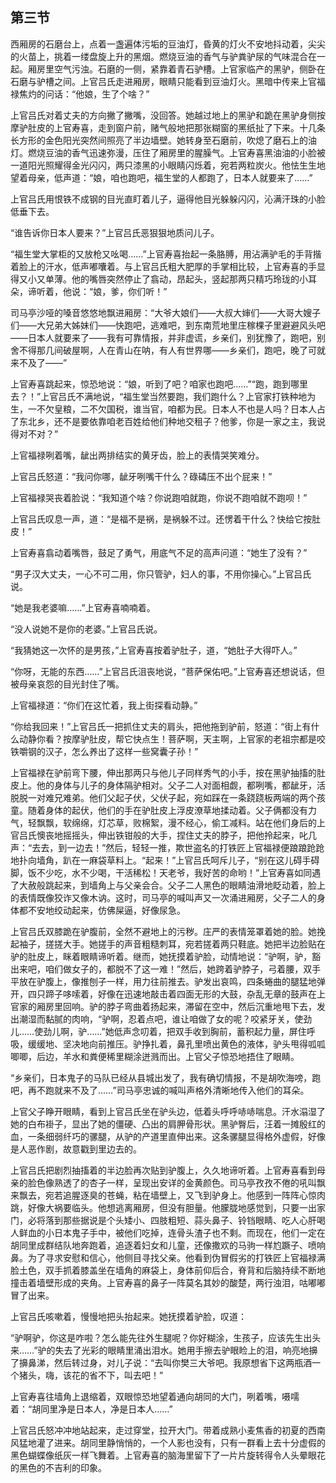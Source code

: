    

## 第三节

西厢房的石磨台上，点着一盏遍体污垢的豆油灯，昏黄的灯火不安地抖动着，尖尖的火苗上，挑着一缕盘旋上升的黑烟。燃烧豆油的香气与驴粪驴尿的气味混合在一起。厢房里空气污浊。石磨的一侧，紧靠着青石驴槽。上官家临产的黑驴，侧卧在石磨与驴槽之间。上官吕氏走进厢房，眼睛只能看到豆油灯火。黑暗中传来上官福禄焦灼的问话：“他娘，生了个啥？”

上官吕氏对着丈夫的方向撇了撇嘴，没回答。她越过地上的黑驴和跪在黑驴身侧按摩驴肚皮的上官寿喜，走到窗户前，赌气般地把那张糊窗的黑纸扯了下来。十几条长方形的金色阳光突然间照亮了半边墙壁。她转身至石磨前，吹熄了磨石上的油灯。燃烧豆油的香气迅速弥漫，压住了厢房里的腥臊气。上官寿喜黑油油的小脸被一道阳光照耀得金光闪闪，两只漆黑的小眼睛闪烁着，宛若两粒炭火。他怯生生地望着母亲，低声道：“娘，咱也跑吧，福生堂的人都跑了，日本人就要来了……”

上官吕氏用恨铁不成钢的目光直盯着儿子，逼得他目光躲躲闪闪，沁满汗珠的小脸低垂下去。

“谁告诉你日本人要来？”上官吕氏恶狠狠地质问儿子。

“福生堂大掌柜的又放枪又吆喝……”上官寿喜抬起一条胳膊，用沾满驴毛的手背揩着脸上的汗水，低声嘟囔着。与上官吕氏粗大肥厚的手掌相比较，上官寿喜的手显得又小又单薄。他的嘴唇突然停止了翕动，昂起头，竖起那两只精巧玲珑的小耳朵，谛听着，他说：“娘，爹，你们听！”

司马亭沙哑的嗓音悠悠地飘进厢房：“大爷大娘们——大叔大婶们——大哥大嫂子们——大兄弟大姊妹们——快跑吧，逃难吧，到东南荒地里庄稼棵子里避避风头吧——日本人就要来了——我有可靠情报，并非虚谎，乡亲们，别犹豫了，跑吧，别舍不得那几间破屋啊，人在青山在呐，有人有世界哪——乡亲们，跑吧，晚了可就来不及了——”

上官寿喜跳起来，惊恐地说：“娘，听到了吧？咱家也跑吧……”“跑，跑到哪里去？！”上官吕氏不满地说，“福生堂当然要跑，我们跑什么？上官家打铁种地为生，一不欠皇粮，二不欠国税，谁当官，咱都为民。日本人不也是人吗？日本人占了东北乡，还不是要依靠咱老百姓给他们种地交租子？他爹，你是一家之主，我说得对不对？”

上官福禄咧着嘴，龇出两排结实的黄牙齿，脸上的表情哭笑难分。

上官吕氏怒道：“我问你哪，龇牙咧嘴干什么？碌碡压不出个屁来！”

上官福禄哭丧着脸说：“我知道个啥？你说跑咱就跑，你说不跑咱就不跑呗！”

上官吕氏叹息一声，道：“是福不是祸，是祸躲不过。还愣着干什么？快给它按肚皮！”

上官寿喜翕动着嘴唇，鼓足了勇气，用底气不足的高声问道：“她生了没有？”

“男子汉大丈夫，一心不可二用，你只管驴，妇人的事，不用你操心。”上官吕氏说。

“她是我老婆嘛……”上官寿喜喃喃着。

“没人说她不是你的老婆。”上官吕氏说。

“我猜她这一次怀的是男孩，”上官寿喜按着驴肚子，道，“她肚子大得吓人。”

“你呀，无能的东西……”上官吕氏沮丧地说，“菩萨保佑吧。”上官寿喜还想说话，但被母亲哀怨的目光封住了嘴。

上官福禄道：“你们在这忙着，我上街探看动静。”

“你给我回来！”上官吕氏一把抓住丈夫的肩头，把他拖到驴前，怒道：“街上有什么动静你看？按摩驴肚皮，帮它快点生！菩萨啊，天主啊，上官家的老祖宗都是咬铁嚼钢的汉子，怎么养出了这样一些窝囊子孙！”

上官福禄在驴前弯下腰，伸出那两只与他儿子同样秀气的小手，按在黑驴抽搐的肚皮上。他的身体与儿子的身体隔驴相对。父子二人对面相觑，都咧嘴，都龇牙，活脱脱一对难兄难弟。他们父起子伏，父伏子起，宛如踩在一条跷跷板两端的两个孩童。随着身体的起伏，他们的手在驴肚皮上浮皮潦草地揉动着。父子俩都没有力气，轻飘飘，软绵绵，灯芯草，败棉絮，漫不经心，偷工减料。站在他们身后的上官吕氏懊丧地摇摇头，伸出铁钳般的大手，捏住丈夫的脖子，把他拎起来，叱几声：“去去，到一边去！”然后，轻轻一推，欺世盗名的打铁匠上官福禄便踉踉跄跄地扑向墙角，趴在一麻袋草料上。“起来！”上官吕氏呵斥儿子，“别在这儿碍手碍脚，饭不少吃，水不少喝，干活稀松！天老爷，我好苦的命哟！”上官寿喜如同遇了大赦般跳起来，到墙角上与父亲会合。父子二人黑色的眼睛油滑地眨动着，脸上的表情既像狡诈又像木讷。这时，司马亭的喊叫声又一次涌进厢房，父子二人的身体都不安地绞动起来，仿佛屎逼，好像尿急。

上官吕氏双膝跪在驴腹前，全然不避地上的污秽。庄严的表情笼罩着她的脸。她挽起袖子，搓搓大手。她搓手的声音粗糙刺耳，宛若搓着两只鞋底。她把半边脸贴在驴的肚皮上，眯着眼睛谛听着。继而，她抚摸着驴脸，动情地说：“驴啊，驴，豁出来吧，咱们做女子的，都脱不了这一难！”然后，她跨着驴脖子，弓着腰，双手平放在驴腹上，像推刨子一样，用力往前推去。驴发出哀鸣，四条蜷曲的腿猛地弹开，四只蹄子哆嗦着，好像在迅速地敲击着四面无形的大鼓，杂乱无章的鼓声在上官家的厢房里回响。驴的脖子弯曲着扬起来，滞留在空中，然后沉重地甩下去，发出潮湿而黏腻的肉响，“驴啊，忍着点吧，谁让咱做了女的呢？咬紧牙关，使劲儿……使劲儿啊，驴……”她低声念叨着，把双手收到胸前，蓄积起力量，屏住呼吸，缓缓地、坚决地向前推压。驴挣扎着，鼻孔里喷出黄色的液体，驴头甩得呱呱唧唧，后边，羊水和粪便稀里糊涂迸溅而出。上官父子惊恐地捂住了眼睛。

“乡亲们，日本鬼子的马队已经从县城出发了，我有确切情报，不是胡吹海嗙，跑吧，再不跑就来不及了……”司马亭忠诚的喊叫声格外清晰地传入他们的耳朵。

上官父子睁开眼睛，看到上官吕氏坐在驴头边，低着头呼呼哧哧喘息。汗水溻湿了她的白布褂子，显出了她的僵硬、凸出的肩胛骨形状。黑驴臀后，汪着一摊殷红的血，一条细弱纤巧的骡腿，从驴的产道里直伸出来。这条骡腿显得格外虚假，好像是人恶作剧，故意戳到里边去的。

上官吕氏把剧烈抽搐着的半边脸再次贴到驴腹上，久久地谛听着。上官寿喜看到母亲的脸色像熟透了的杏子一样，呈现出安详的金黄颜色。司马亭孜孜不倦的吼叫飘来飘去，宛若追腥逐臭的苍蝇，粘在墙壁上，又飞到驴身上。他感到一阵阵心惊肉跳，好像大祸要临头。他想逃离厢房，但没有胆量。他朦胧地感觉到，只要一出家门，必将落到那些据说是个头矮小、四肢粗短、蒜头鼻子、铃铛眼睛、吃人心肝喝人鲜血的小日本鬼子手中，被他们吃掉，连骨头渣子也不剩。而现在，他们一定在胡同里成群结队地奔跑着，追逐着妇女和儿童，还像撒欢的马驹一样尥蹶子、喷响鼻。为了寻求安慰和信心，他侧目寻找父亲。他看到伪冒假劣的打铁匠上官福禄满脸土色，双手抓着膝盖坐在墙角的麻袋上，身体前仰后合，脊背和后脑持续不断地撞击着墙壁形成的夹角。上官寿喜的鼻子一阵莫名其妙的酸楚，两行浊泪，咕嘟嘟冒了出来。

上官吕氏咳嗽着，慢慢地把头抬起来。她抚摸着驴脸，叹道：

“驴啊驴，你这是咋啦？怎么能先往外生腿呢？你好糊涂，生孩子，应该先生出头来……”驴的失去了光彩的眼睛里涌出泪水。她用手擦去驴眼睑上的泪，响亮地擤了擤鼻涕，然后转过身，对儿子说：“去叫你樊三大爷吧。我原想省下这两瓶酒一个猪头，嗨，该花的省不下，叫去吧！”

上官寿喜往墙角上退缩着，双眼惊恐地望着通向胡同的大门，咧着嘴，嗫嚅着：“胡同里净是日本人，净是日本人……”

上官吕氏怒冲冲地站起来，走过穿堂，拉开大门。带着成熟小麦焦香的初夏的西南风猛地灌了进来。胡同里静悄悄的，一个人影也没有，只有一群看上去十分虚假的黑色蝴蝶像纸灰一样飞舞着。上官寿喜的脑海里留下了一片片旋转得令人头晕眼花的黑色的不吉利的印象。